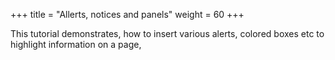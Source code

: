 +++
title = "Allerts, notices and panels"
weight = 60
+++

This tutorial demonstrates, how to insert various alerts, colored boxes etc to highlight information on a page, 



